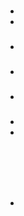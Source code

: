 # 

## 

> 

### 

- 

- 

### 

- []()

- 

### 

- 



### 

- 

- 

### 

![]()



![]()

## 





## 









> 

![]()

## 

### 



#### 

- []()

